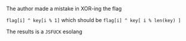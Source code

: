 The author made a mistake in XOR-ing the flag

`flag[i] ^ key[i % 1]` which should be `flag[i] ^ key[ i % len(key) ]`

The results is a `JSFUCK` esolang
